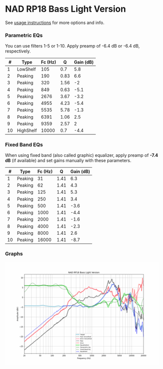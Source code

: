 # NAD RP18 Bass Light Version
See [usage instructions](https://github.com/jaakkopasanen/AutoEq#usage) for more options and info.

### Parametric EQs
You can use filters 1-5 or 1-10. Apply preamp of -6.4 dB or -6.4 dB, respectively.

|   # | Type      |   Fc (Hz) |    Q |   Gain (dB) |
|-----|-----------|-----------|------|-------------|
|   1 | LowShelf  |       105 | 0.7  |         5.8 |
|   2 | Peaking   |       190 | 0.83 |         6.6 |
|   3 | Peaking   |       320 | 1.56 |        -2   |
|   4 | Peaking   |       849 | 0.63 |        -5.1 |
|   5 | Peaking   |      2676 | 3.67 |        -3.2 |
|   6 | Peaking   |      4955 | 4.23 |        -5.4 |
|   7 | Peaking   |      5535 | 5.78 |        -1.3 |
|   8 | Peaking   |      6391 | 1.06 |         2.5 |
|   9 | Peaking   |      9359 | 2.57 |         2   |
|  10 | HighShelf |     10000 | 0.7  |        -4.4 |

### Fixed Band EQs
When using fixed band (also called graphic) equalizer, apply preamp of **-7.4 dB** (if available) and set gains manually with these parameters.

|   # | Type    |   Fc (Hz) |    Q |   Gain (dB) |
|-----|---------|-----------|------|-------------|
|   1 | Peaking |        31 | 1.41 |         6.3 |
|   2 | Peaking |        62 | 1.41 |         4.3 |
|   3 | Peaking |       125 | 1.41 |         5.3 |
|   4 | Peaking |       250 | 1.41 |         3.4 |
|   5 | Peaking |       500 | 1.41 |        -3.6 |
|   6 | Peaking |      1000 | 1.41 |        -4.4 |
|   7 | Peaking |      2000 | 1.41 |        -1.6 |
|   8 | Peaking |      4000 | 1.41 |        -2.3 |
|   9 | Peaking |      8000 | 1.41 |         2.6 |
|  10 | Peaking |     16000 | 1.41 |        -8.7 |

### Graphs
![](./NAD%20RP18%20Bass%20Light%20Version.png)
